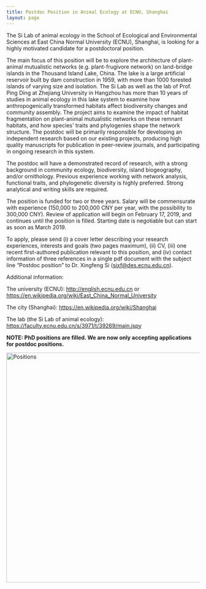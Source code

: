```yaml
---
title: Postdoc Position in Animal Ecology at ECNU, Shanghai
layout: page
---
```


The Si Lab of animal ecology in the School of Ecological and Environmental Sciences at East China Normal University (ECNU), Shanghai, is looking for a highly motivated candidate for a postdoctoral position.The main focus of this position will be to explore the architecture of plant-animal mutualistic networks (e.g. plant-frugivore network) on land-bridge islands in the Thousand Island Lake, China. The lake is a large artificial reservoir built by dam construction in 1959, with more than 1000 forested islands of varying size and isolation. The Si Lab as well as the lab of Prof. Ping Ding at Zhejiang University in Hangzhou has more than 10 years of studies in animal ecology in this lake system to examine how anthropogenically transformed habitats affect biodiversity changes and community assembly. The project aims to examine the impact of habitat fragmentation on plant-animal mutualistic networks on these remnant habitats, and how species' traits and phylogenies shape the network structure. The postdoc will be primarily responsible for developing an independent research based on our existing projects, producing high quality manuscripts for publication in peer-review journals, and participating in ongoing research in this system.The postdoc will have a demonstrated record of research, with a strong background in community ecology, biodiversity, island biogeography, and/or ornithology. Previous experience working with network analysis, functional traits, and phylogenetic diversity is highly preferred. Strong analytical and writing skills are required.The position is funded for two or three years. Salary will be commensurate with experience (150,000 to 200,000 CNY per year, with the possibility to 300,000 CNY). Review of application will begin on February 17, 2019, and continues until the position is filled. Starting date is negotiable but can start as soon as March 2019.To apply, please send (i) a cover letter describing your research experiences, interests and goals (two pages maximum), (ii) CV, (iii) one recent first-authored publication relevant to this position, and (iv) contact information of three references in a single pdf document with the subject line “Postdoc position” to Dr. Xingfeng Si (sixf@des.ecnu.edu.cn).Additional information:
The university (ECNU): http://english.ecnu.edu.cn or https://en.wikipedia.org/wiki/East_China_Normal_UniversityThe city (Shanghai): https://en.wikipedia.org/wiki/ShanghaiThe lab (the Si Lab of animal ecology): https://faculty.ecnu.edu.cn/s/3971/t/39269/main.jspy

**NOTE: PhD positions are filled. We are now only accepting applications for postdoc positions.**

<p><img src="http://sixf.org/files/images/2018/positions.jpg" width="600" title="Positions" align="center" /></p>